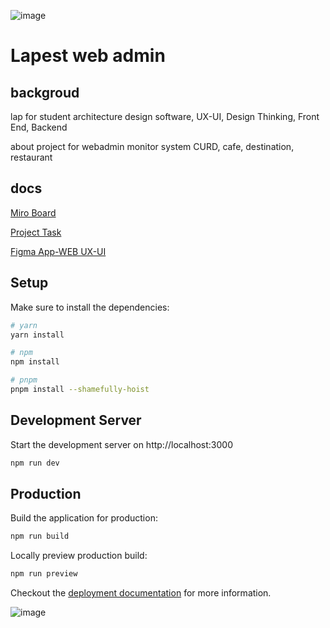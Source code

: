 ![image](https://avatars.githubusercontent.com/u/114473458?s=60&v=4)

# Lapest web admin

## backgroud 

lap for student architecture design software, UX-UI, Design Thinking, Front End, Backend 

about project for webadmin monitor system CURD, cafe, destination, restaurant

## docs


[Miro Board](https://miro.com/welcomeonboard/dzJ5cks1UjBDaDdQNUhOQWl0Q1JoOTdLQkJ1eEhHU3QzZFEzNVdyaEJTYWQySUxpcXJCWDJGa3BGV2dGT2ZURnwzMDc0NDU3MzY0OTg3MjQxMDQyfDI=?share_link_id=925977835949)


[Project Task](https://github.com/orgs/lapest/projects/1)

[Figma App-WEB UX-UI ](https://www.figma.com/team_invite/redeem/cgPGTzXG0NJKXvuaG1svSJ)




## Setup

Make sure to install the dependencies:

```bash
# yarn
yarn install

# npm
npm install

# pnpm
pnpm install --shamefully-hoist
```

## Development Server

Start the development server on http://localhost:3000

```bash
npm run dev
```

## Production

Build the application for production:

```bash
npm run build
```

Locally preview production build:

```bash
npm run preview
```

Checkout the [deployment documentation](https://v3.nuxtjs.org/guide/deploy/presets) for more information.


![image](https://user-images.githubusercontent.com/18229355/193442151-e3216e4c-54e9-45ef-ad09-646ceedadb0f.png)

